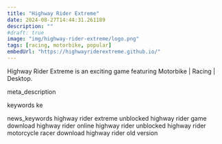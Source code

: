 ```yaml
---
title: "Highway Rider Extreme"
date: 2024-08-27T14:44:31.261189
description: ""
#draft: true
image: "img/highway-rider-extreme/logo.png"
tags: [racing, motorbike, popular]
embedUrl: "https://highwayriderextreme.github.io/"
---
```


Highway Rider Extreme is an exciting game featuring Motorbike | Racing | Desktop.

meta_description



keywords
ke


news_keywords
highway rider extreme unblocked highway rider game download highway rider online highway rider unblocked highway rider motorcycle racer download highway rider old version
